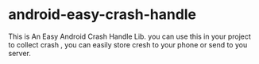 # android-easy-crash-handle
This is An Easy Android Crash Handle Lib.
you can use this in your project to collect crash , you can easily store cresh to your phone
or send to you server.
